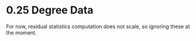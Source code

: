 # 0.25 Degree Data

For now, residual statistics computation does not scale, so ignoring these at
the moment.
